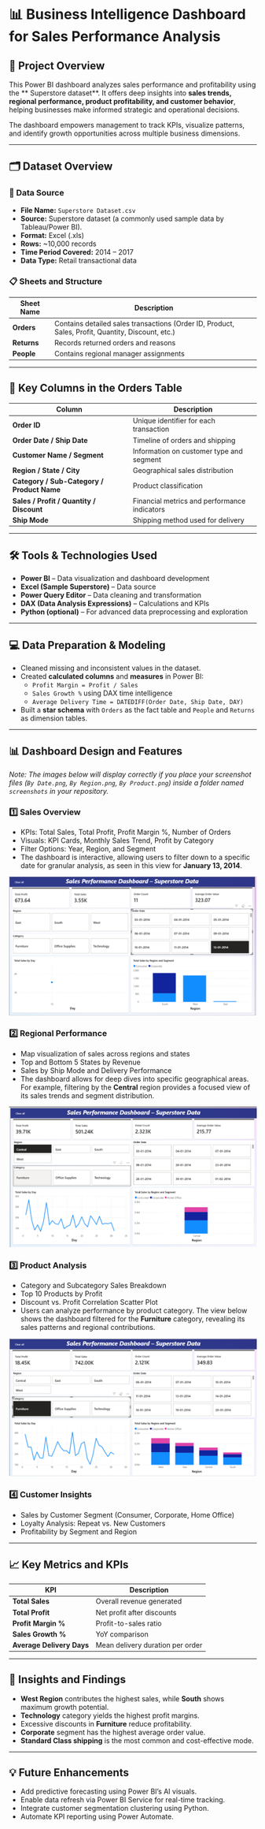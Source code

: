 # 📊 Business Intelligence Dashboard for Sales Performance Analysis

## 🧾 Project Overview
This Power BI dashboard analyzes sales performance and profitability using the ** Superstore dataset**. It offers deep insights into **sales trends, regional performance, product profitability, and customer behavior**, helping businesses make informed strategic and operational decisions.

The dashboard empowers management to track KPIs, visualize patterns, and identify growth opportunities across multiple business dimensions.

---

## 🗂️ Dataset Overview

### 📘 Data Source
- **File Name:** `Superstore Dataset.csv`
- **Source:** Superstore dataset (a commonly used sample data by Tableau/Power BI).
- **Format:** Excel (.xls)
- **Rows:** ~10,000 records
- **Time Period Covered:** 2014 – 2017
- **Data Type:** Retail transactional data

### 📋 Sheets and Structure
| Sheet Name | Description |
|-------------|-------------|
| **Orders** | Contains detailed sales transactions (Order ID, Product, Sales, Profit, Quantity, Discount, etc.) |
| **Returns** | Records returned orders and reasons |
| **People** | Contains regional manager assignments |

---

## 🧮 Key Columns in the Orders Table
| Column | Description |
|---------|-------------|
| **Order ID** | Unique identifier for each transaction |
| **Order Date / Ship Date** | Timeline of orders and shipping |
| **Customer Name / Segment** | Information on customer type and segment |
| **Region / State / City** | Geographical sales distribution |
| **Category / Sub-Category / Product Name** | Product classification |
| **Sales / Profit / Quantity / Discount** | Financial metrics and performance indicators |
| **Ship Mode** | Shipping method used for delivery |

---

## 🛠️ Tools & Technologies Used
- **Power BI** – Data visualization and dashboard development
- **Excel (Sample Superstore)** – Data source
- **Power Query Editor** – Data cleaning and transformation
- **DAX (Data Analysis Expressions)** – Calculations and KPIs
- **Python (optional)** – For advanced data preprocessing and exploration

---

## 💻 Data Preparation & Modeling
- Cleaned missing and inconsistent values in the dataset.
- Created **calculated columns** and **measures** in Power BI:
  - `Profit Margin = Profit / Sales`
  - `Sales Growth %` using DAX time intelligence
  - `Average Delivery Time = DATEDIFF(Order Date, Ship Date, DAY)`
- Built a **star schema** with `Orders` as the fact table and `People` and `Returns` as dimension tables.

---

## 📊 Dashboard Design and Features

*Note: The images below will display correctly if you place your screenshot files (`By Date.png`, `By Region.png`, `By Product.png`) inside a folder named `screenshots` in your repository.*

### 1️⃣ Sales Overview
- KPIs: Total Sales, Total Profit, Profit Margin %, Number of Orders
- Visuals: KPI Cards, Monthly Sales Trend, Profit by Category
- Filter Options: Year, Region, and Segment
- The dashboard is interactive, allowing users to filter down to a specific date for granular analysis, as seen in this view for **January 13, 2014**.

![Dashboard filtered by a specific date](./screenshots/By%20Date.png)

### 2️⃣ Regional Performance
- Map visualization of sales across regions and states
- Top and Bottom 5 States by Revenue
- Sales by Ship Mode and Delivery Performance
- The dashboard allows for deep dives into specific geographical areas. For example, filtering by the **Central** region provides a focused view of its sales trends and segment distribution.

![Dashboard filtered by the Central region](./screenshots/By%20Region.png)

### 3️⃣ Product Analysis
- Category and Subcategory Sales Breakdown
- Top 10 Products by Profit
- Discount vs. Profit Correlation Scatter Plot
- Users can analyze performance by product category. The view below shows the dashboard filtered for the **Furniture** category, revealing its sales patterns and regional contributions.

![Dashboard showing Furniture category analysis](./screenshots/By%20Product.png)

### 4️⃣ Customer Insights
- Sales by Customer Segment (Consumer, Corporate, Home Office)
- Loyalty Analysis: Repeat vs. New Customers
- Profitability by Segment and Region

---

## 📈 Key Metrics and KPIs
| KPI | Description |
|------|--------------|
| **Total Sales** | Overall revenue generated |
| **Total Profit** | Net profit after discounts |
| **Profit Margin %** | Profit-to-sales ratio |
| **Sales Growth %** | YoY comparison |
| **Average Delivery Days** | Mean delivery duration per order |

---

## 🚀 Insights and Findings
- **West Region** contributes the highest sales, while **South** shows maximum growth potential.
- **Technology** category yields the highest profit margins.
- Excessive discounts in **Furniture** reduce profitability.
- **Corporate** segment has the highest average order value.
- **Standard Class shipping** is the most common and cost-effective mode.

---

## 💡 Future Enhancements
- Add predictive forecasting using Power BI’s AI visuals.
- Enable data refresh via Power BI Service for real-time tracking.
- Integrate customer segmentation clustering using Python.
- Automate KPI reporting using Power Automate.


